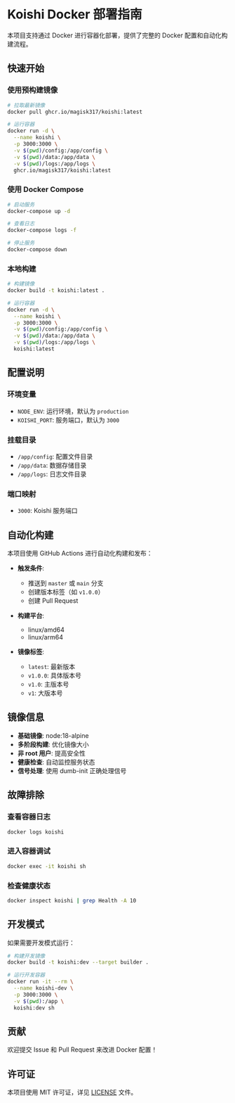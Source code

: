 # Koishi Docker 部署指南

本项目支持通过 Docker 进行容器化部署，提供了完整的 Docker 配置和自动化构建流程。

## 快速开始

### 使用预构建镜像

```bash
# 拉取最新镜像
docker pull ghcr.io/magisk317/koishi:latest

# 运行容器
docker run -d \
  --name koishi \
  -p 3000:3000 \
  -v $(pwd)/config:/app/config \
  -v $(pwd)/data:/app/data \
  -v $(pwd)/logs:/app/logs \
  ghcr.io/magisk317/koishi:latest
```

### 使用 Docker Compose

```bash
# 启动服务
docker-compose up -d

# 查看日志
docker-compose logs -f

# 停止服务
docker-compose down
```

### 本地构建

```bash
# 构建镜像
docker build -t koishi:latest .

# 运行容器
docker run -d \
  --name koishi \
  -p 3000:3000 \
  -v $(pwd)/config:/app/config \
  -v $(pwd)/data:/app/data \
  -v $(pwd)/logs:/app/logs \
  koishi:latest
```

## 配置说明

### 环境变量

- `NODE_ENV`: 运行环境，默认为 `production`
- `KOISHI_PORT`: 服务端口，默认为 `3000`

### 挂载目录

- `/app/config`: 配置文件目录
- `/app/data`: 数据存储目录
- `/app/logs`: 日志文件目录

### 端口映射

- `3000`: Koishi 服务端口

## 自动化构建

本项目使用 GitHub Actions 进行自动化构建和发布：

- **触发条件**: 
  - 推送到 `master` 或 `main` 分支
  - 创建版本标签（如 `v1.0.0`）
  - 创建 Pull Request

- **构建平台**: 
  - linux/amd64
  - linux/arm64

- **镜像标签**:
  - `latest`: 最新版本
  - `v1.0.0`: 具体版本号
  - `v1.0`: 主版本号
  - `v1`: 大版本号

## 镜像信息

- **基础镜像**: node:18-alpine
- **多阶段构建**: 优化镜像大小
- **非 root 用户**: 提高安全性
- **健康检查**: 自动监控服务状态
- **信号处理**: 使用 dumb-init 正确处理信号

## 故障排除

### 查看容器日志

```bash
docker logs koishi
```

### 进入容器调试

```bash
docker exec -it koishi sh
```

### 检查健康状态

```bash
docker inspect koishi | grep Health -A 10
```

## 开发模式

如果需要开发模式运行：

```bash
# 构建开发镜像
docker build -t koishi:dev --target builder .

# 运行开发容器
docker run -it --rm \
  --name koishi-dev \
  -p 3000:3000 \
  -v $(pwd):/app \
  koishi:dev sh
```

## 贡献

欢迎提交 Issue 和 Pull Request 来改进 Docker 配置！

## 许可证

本项目使用 MIT 许可证，详见 [LICENSE](./LICENSE) 文件。
